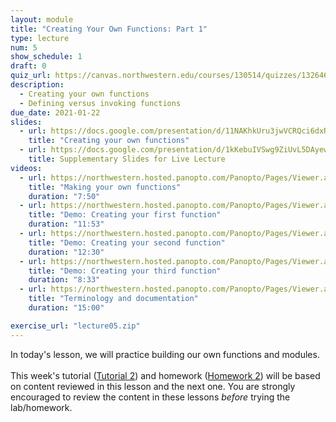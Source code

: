 ```yaml
---
layout: module
title: "Creating Your Own Functions: Part 1"
type: lecture
num: 5
show_schedule: 1
draft: 0
quiz_url: https://canvas.northwestern.edu/courses/130514/quizzes/132646
description:
  - Creating your own functions
  - Defining versus invoking functions
due_date: 2021-01-22
slides:
  - url: https://docs.google.com/presentation/d/11NAKhkUru3jwVCRQci6dxR-ftu6SjhHM5W6ogS09zeg/edit?usp=sharing
    title: "Creating your own functions"
  - url: https://docs.google.com/presentation/d/1kKebuIVSwg9ZiUvL5DAyewUkE9gFK45P25wigK22W3Q/edit?usp=sharing
    title: Supplementary Slides for Live Lecture
videos: 
  - url: https://northwestern.hosted.panopto.com/Panopto/Pages/Viewer.aspx?id=3a441545-cb93-47d4-a9f2-aca000063968
    title: "Making your own functions"
    duration: "7:50"
  - url: https://northwestern.hosted.panopto.com/Panopto/Pages/Viewer.aspx?id=f47a1878-da1a-4ebd-9923-aca000063430
    title: "Demo: Creating your first function"
    duration: "11:53"
  - url: https://northwestern.hosted.panopto.com/Panopto/Pages/Viewer.aspx?id=d9caec69-5d7a-4fba-b9e8-aca0000633c4
    title: "Demo: Creating your second function"
    duration: "12:30"
  - url: https://northwestern.hosted.panopto.com/Panopto/Pages/Viewer.aspx?id=06702f6f-8b95-4e57-9bfd-aca00006331f
    title: "Demo: Creating your third function"
    duration: "8:33"
  - url: https://northwestern.hosted.panopto.com/Panopto/Pages/Viewer.aspx?id=86bfdd57-b64c-4037-8b71-aca0000632c1
    title: "Terminology and documentation"
    duration: "15:00"

exercise_url: "lecture05.zip"
---
```


In today's lesson, we will practice building our own functions and modules. <br><br>This week's tutorial ([Tutorial 2](../assignments/tutorial02)) and homework ([Homework 2](../assignments/hw2)) will be based on content reviewed in this lesson and the next one. You are strongly encouraged to review the content in these lessons *before* trying the lab/homework.